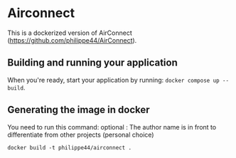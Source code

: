 # Airconnect

This is a dockerized version of AirConnect (https://github.com/philippe44/AirConnect).

## Building and running your application

When you're ready, start your application by running:
`docker compose up --build`.

## Generating the image in docker

You need to run this command:
optional : The author name is in front to differentiate from other projects (personal choice)

`docker build -t philippe44/airconnect .`